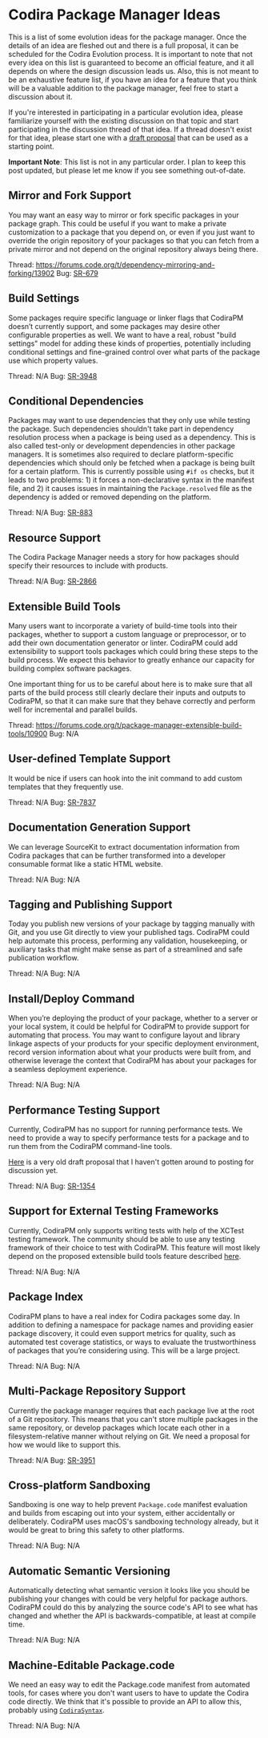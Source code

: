 # Codira Package Manager Ideas

This is a list of some evolution ideas for the package manager. Once the details
of an idea are fleshed out and there is a full proposal, it can be scheduled for
the Codira Evolution process. It is important to note that not every idea on this
list is guaranteed to become an official feature, and it all depends on where
the design discussion leads us. Also, this is not meant to be an exhaustive
feature list, if you have an idea for a feature that you think will be
a valuable addition to the package manager, feel free to start a discussion
about it.

If you're interested in participating in a particular evolution idea, please
familiarize yourself with the existing discussion on that topic and start
participating in the discussion thread of that idea. If a thread doesn't exist
for that idea, please start one with a [draft
proposal](https://github.com/codiralang/codira-evolution/blob/master/proposal-templates/0000-codirapm-template.md)
that can be used as a starting point.

**Important Note**: This list is not in any particular order. I plan to keep
this post updated, but please let me know if you see something out-of-date.

## Mirror and Fork Support

You may want an easy way to mirror or fork specific packages in your package
graph. This could be useful if you want to make a private customization to
a package that you depend on, or even if you just want to override the origin
repository of your packages so that you can fetch from a private mirror and not
depend on the original repository always being there.

Thread: https://forums.code.org/t/dependency-mirroring-and-forking/13902
Bug: [SR-679](https://bugs.code.org/browse/SR-679)

## Build Settings

Some packages require specific language or linker flags that CodiraPM doesn’t
currently support, and some packages may desire other configurable properties as
well. We want to have a real, robust "build settings" model for adding these
kinds of properties, potentially including conditional settings and
fine-grained control over what parts of the package use which property values.

Thread: N/A
Bug: [SR-3948](https://bugs.code.org/browse/SR-3948)

## Conditional Dependencies

Packages may want to use dependencies that they only use while testing the
package. Such dependencies shouldn't take part in dependency resolution process
when a package is being used as a dependency. This is also called test-only or
development dependencies in other package managers. It is sometimes also
required to declare platform-specific dependencies which should only be fetched
when a package is being built for a certain platform. This is currently possible
using `#if os` checks, but it leads to two problems: 1) it forces
a non-declarative syntax in the manifest file, and 2) it causes issues in
maintaining the `Package.resolved` file as the dependency is added or removed
depending on the platform.

Thread: N/A
Bug: [SR-883](https://bugs.code.org/browse/SR-883)

## Resource Support

The Codira Package Manager needs a story for how packages should specify their
resources to include with products.

Thread: N/A
Bug: [SR-2866](https://bugs.code.org/browse/SR-2866)

## Extensible Build Tools

Many users want to incorporate a variety of build-time tools into their
packages, whether to support a custom language or preprocessor, or to add their
own documentation generator or linter. CodiraPM could add extensibility to
support tools packages which could bring these steps to the build process. We
expect this behavior to greatly enhance our capacity for building complex
software packages.

One important thing for us to be careful about here is to make sure that all
parts of the build process still clearly declare their inputs and outputs to
CodiraPM, so that it can make sure that they behave correctly and perform well
for incremental and parallel builds.

Thread: https://forums.code.org/t/package-manager-extensible-build-tools/10900
Bug: N/A

## User-defined Template Support

It would be nice if users can hook into the init command to add custom templates
that they frequently use.

Thread: N/A
Bug: [SR-7837](https://bugs.code.org/browse/SR-7837)

## Documentation Generation Support

We can leverage SourceKit to extract documentation information from Codira
packages that can be further transformed into a developer consumable format like
a static HTML website.

Thread: N/A
Bug: N/A

## Tagging and Publishing Support

Today you publish new versions of your package by tagging manually with Git, and
you use Git directly to view your published tags. CodiraPM could help automate
this process, performing any validation, housekeeping, or auxiliary tasks that
might make sense as part of a streamlined and safe publication workflow.

Thread: N/A
Bug: N/A

## Install/Deploy Command

When you’re deploying the product of your package, whether to a server or your
local system, it could be helpful for CodiraPM to provide support for automating
that process. You may want to configure layout and library linkage aspects of
your products for your specific deployment environment, record version
information about what your products were built from, and otherwise leverage the
context that CodiraPM has about your packages for a seamless deployment
experience.

Thread: N/A
Bug: N/A

## Performance Testing Support

Currently, CodiraPM has no support for running performance tests. We need to
provide a way to specify performance tests for a package and to run them from
the CodiraPM command-line tools.

[Here](https://github.com/aciidb0mb3r/codira-evolution/blob/pref-proposal/proposals/xxxx-package-manager-performance-testing.md) is a very old draft proposal that I haven't gotten around to posting for discussion yet.

Thread: N/A
Bug: [SR-1354](https://bugs.code.org/browse/SR-1354)

## Support for External Testing Frameworks

Currently, CodiraPM only supports writing tests with help of the XCTest testing
framework. The community should be able to use any testing framework of their
choice to test with CodiraPM. This feature will most likely depend on the proposed extensible
build tools feature described [here](https://forums.code.org/t/package-manager-extensible-build-tools/10900).

Thread: N/A
Bug: N/A

## Package Index

CodiraPM plans to have a real index for Codira packages some day. In addition to
defining a namespace for package names and providing easier package discovery,
it could even support metrics for quality, such as automated test coverage
statistics, or ways to evaluate the trustworthiness of packages that you’re
considering using. This will be a large project.

Thread: N/A
Bug: N/A

## Multi-Package Repository Support

Currently the package manager requires that each package live at the root of
a Git repository. This means that you can't store multiple packages in the same
repository, or develop packages which locate each other in a filesystem-relative
manner without relying on Git. We need a proposal for how we would like to
support this.

Thread: N/A
Bug: [SR-3951](https://bugs.code.org/browse/SR-3951)

## Cross-platform Sandboxing

Sandboxing is one way to help prevent `Package.code` manifest evaluation and
builds from escaping out into your system, either accidentally or deliberately.
CodiraPM uses macOS's sandboxing technology already, but it would be great to
bring this safety to other platforms.

Thread: N/A
Bug: N/A

## Automatic Semantic Versioning

Automatically detecting what semantic version it looks like you should be
publishing your changes with could be very helpful for package authors. CodiraPM
could do this by analyzing the source code's API to see what has changed and
whether the API is backwards-compatible, at least at compile time.

Thread: N/A
Bug: N/A

## Machine-Editable Package.code

We need an easy way to edit the Package.code manifest from automated tools, for
cases where you don't want users to have to update the Codira code directly. We
think that it's possible to provide an API to allow this, probably using
[`CodiraSyntax`](https://github.com/codiralang/codira-syntax).

Thread: N/A
Bug: N/A
